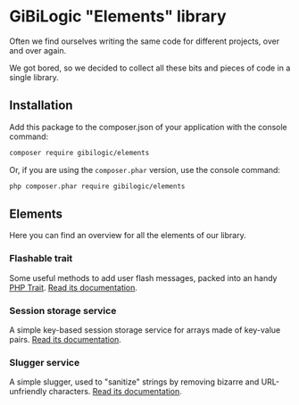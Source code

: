 # GiBiLogic "Elements" library

Often we find ourselves writing the same code for different projects, over and over again.

We got bored, so we decided to collect all these bits and pieces of code in a single library.

## Installation

Add this package to the composer.json of your application with the console command:

```bash
composer require gibilogic/elements
```

Or, if you are using the `composer.phar` version, use the console command:

```bash
php composer.phar require gibilogic/elements
```

## Elements

Here you can find an overview for all the elements of our library. 

### Flashable trait

Some useful methods to add user flash messages, packed into an handy [PHP Trait](http://php.net/manual/en/language.oop5.traits.php). [Read its documentation](Resources/doc/flashable_trait.md).

### Session storage service

A simple key-based session storage service for arrays made of key-value pairs. [Read its documentation](Resources/doc/session_storage_service.md).

### Slugger service 

A simple slugger, used to "sanitize" strings by removing bizarre and URL-unfriendly characters. [Read its documentation](Resources/doc/slugger_service.md).

